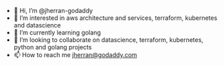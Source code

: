 - 👋 Hi, I’m @jherran-godaddy
- 👀 I’m interested in aws architecture and services, terraform, kubernetes and datascience
- 🌱 I’m currently learning golang
- 💞️ I’m looking to collaborate on datascience, terraform, kubernetes, python and golang projects
- 📫 How to reach me jherran@godaddy.com

<!---
jherran-godaddy/jherran-godaddy is a ✨ special ✨ repository because its `README.md` (this file) appears on your GitHub profile.
You can click the Preview link to take a look at your changes.
--->
